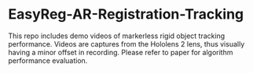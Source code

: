 # EasyReg-AR-Registration-Tracking
This repo includes demo videos of markerless rigid object tracking performance. Videos are captures from the Hololens 2 lens, thus visually having a minor offset in recording. Please refer to paper for algorithm performance evaluation. 
